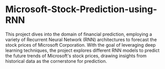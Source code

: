 # Microsoft-Stock-Prediction-using-RNN

This project dives into the domain of financial prediction, employing a variety of Recurrent Neural Network (RNN) architectures to forecast the stock prices of Microsoft Corporation. 
With the goal of leveraging deep learning techniques, the project explores different RNN models to predict the future trends of Microsoft's stock prices, drawing insights from historical data as the cornerstone for prediction.

